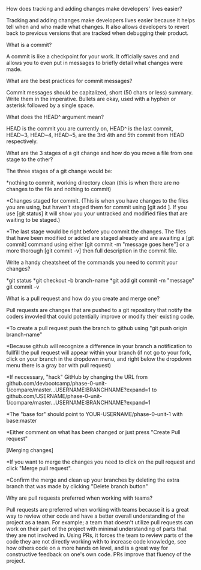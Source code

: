 How does tracking and adding changes make developers' lives easier?

Tracking and adding changes make developers lives easier because it helps tell when and who made what changes. It also allows developers to revert back to previous versions that are tracked when debugging their product.

What is a commit?

 A commit is like a checkpoint for your work. It officially saves and and allows you to even put in messages to briefly detail what changes were made.

What are the best practices for commit messages?

Commit messages should be capitalized, short (50 chars or less) summary. Write them in the imperative. Bullets are okay, used with a hyphen or asterisk followed by a single space.

What does the HEAD^ argument mean?

HEAD is the commit you are currently on, HEAD^ is the last commit, HEAD~3, HEAD~4, HEAD~5, are the 3rd 4th and 5th commit from HEAD respectively.

What are the 3 stages of a git change and how do you move a file from one stage to the other?

The three stages of a git change would be:

*nothing to commit, working directory clean (this is when there are no changes to the file and nothing to commit)

*Changes staged for commit. (This is when you have changes to the files you are using, but haven't staged them for commit using [git add <file>]. If you use [git status] it will show you your untracked and modified files that are waiting to be staged.)

*The last stage would be right before you commit the changes. The files that have been modified or added are staged already and are awaiting a [git commit] command using either [git commit -m "message goes here"] or a more thorough [git commit -v] then full description in the commit file.

Write a handy cheatsheet of the commands you need to commit your changes?

*git status
*git checkout -b branch-name
*git add
git commit -m "message"
git commit -v

What is a pull request and how do you create and merge one?

Pull requests are changes that are pushed to a git repository that notify the coders invovled that could potentially improve or modify their existing code.

*To create a pull request push the branch to github using "git push origin branch-name"

*Because github will recognize a difference in your branch a notification to fullfill the pull request will appear within your branch (if not go to your fork, click on your branch in the dropdown menu, and right below the dropdown menu there is a gray bar with pull request)

*If neccessary, "hack" GitHub by changing the URL from github.com/devbootcamp/phase-0-unit-1/compare/master...USERNAME:BRANCHNAME?expand=1 to
github.com/USERNAME/phase-0-unit-1/compare/master...USERNAME:BRANCHNAME?expand=1

*The "base for" should point to YOUR-USERNAME/phase-0-unit-1 with base:master

*Either comment on what has been changed or just press "Create Pull request"

[Merging changes]

*If you want to merge the changes you need to click on the pull request and click "Merge pull request".

*Confirm the merge and clean up your branches by deleting the extra branch that was made by clicking "Delete branch button"

Why are pull requests preferred when working with teams?

Pull requests are preferred when working with teams because it is a great way to review other code and have a better overall understanding of the project as a team. For example; a team that doesn't utilize pull requests can work on their part of the project with minimal understanding of parts that they are not involved in. Using PRs, it forces the team to review parts of the code they are not directly working with to increase code knowledge, see how others code on a more hands on level, and is a great way for constructive feedback on one's own code. PRs improve that fluency of the project.